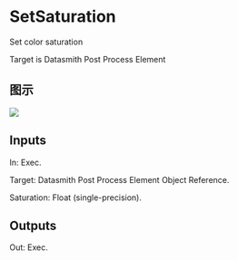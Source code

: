 # SetSaturation

Set color saturation

Target is Datasmith Post Process Element

## 图示

![]($-20221218-18390626.png)

## Inputs

In: Exec.

Target: Datasmith Post Process Element Object Reference.

Saturation: Float (single-precision).  

## Outputs

Out: Exec.


